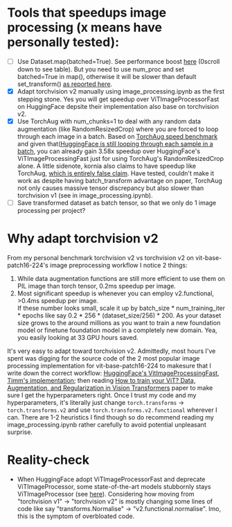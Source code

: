 # Tools that speedups image processing (x means have personally tested):
- [ ] Use Dataset.map(batched=True). See performance boost [here](https://huggingface.co/learn/nlp-course/en/chapter5/3?fw=pt#the-map-methods-superpowers) (0scroll down to see table). But you need to use num_proc and set batched=True in map(), otherwise it will be slower than default set_transform() [as reported here](https://discuss.huggingface.co/t/using-map-take-7-2x-times-longer-than-set-transform/62285).
- [x] Adapt torchvision v2 manually using image_processing.ipynb as the first stepping stone. Yes you will get speedup over ViTImageProcessorFast on HuggingFace depsite their implementation also base on torchvision v2.
- [x] Use TorchAug with num_chunks=1 to deal with any random data augmentation (like RandomResizedCrop) where you are forced to loop through each image in a batch. Based on [TorchAug speed benchmark](https://github.com/juliendenize/torchaug/blob/main/docs/source/include/speed_comparison.md) and given that([HuggingFace is still looping through each sample in a batch](https://github.com/huggingface/transformers/blob/main/src/transformers/image_processing_utils_fast.py#L721-L738), you can already gain 3.58x speedup over HuggingFace's ViTImageProcessingFast just for using TorchAug's RandomResizedCrop alone. A little sidenote, kornia also claims to have speedup like TorchAug, [which is entirely false claim](https://github.com/kornia/kornia/issues/1559). Have tested, couldn't make it work as despite having batch_transform advantage on paper, TorchAug not only causes massive tensor discrepancy but also slower than torchvision v1 (see in image_processing.ipynb).
- [ ] Save transformed dataset as batch tensor, so that we only do 1 image processing per project?
  
# Why adapt torchvision v2 
From my personal benchmark torchvision v2 vs torchvision v2 on vit-base-patch16-224's image preprocessing workflow I notice 2 things:
1. While data augmentation functions are still more efficient to use them on PIL image than torch tensor, 0.2ms speedup per image.
2. Most significant speedup is whenever you can employ v2.functional, >0.4ms speedup per image. <br>
If these number looks small, scale it up by batch_size * num_training_iter * epochs like say 0.2 * 256 * (dataset_size/256) * 200. As your dataset size grows to the around millions as you want to train a new foundation model or finetune foundation model in a completely new domain. Yea, you easily looking at 33 GPU hours saved. <br>

It's very easy to adapt toward torchvision v2. Admittedly, most hours I've spent was digging for the source code of the 2 most popular image processing implementation for vit-base-patch16-224 to makesure that I write down the correct workflow: [HuggingFace's VitImageProcessingFast](https://github.com/huggingface/transformers/blob/v4.49.0/src/transformers/models/vit/image_processing_vit.py#L152-L283), [Timm's implementation](https://github.com/huggingface/transformers/blob/main/examples/pytorch/image-classification/run_image_classification.py#L337-L362); then reading [How to train your ViT? Data, Augmentation, and Regularization in Vision Transformers](https://arxiv.org/abs/2106.10270) paper to make sure I get the hyperparameters right. Once I trust my code and my hyperparameters, it's literally just change `torch.transforms` -> `torch.transforms.v2` and use `torch.transforms.v2.functional` wherever I can. There are 1-2 heuristics I find though so do recommend reading my image_processing.ipynb rather carefully to avoid potential unpleasant surprise.

# Reality-check
- When HuggingFace adopt ViTImageProcessorFast and deprecate ViTImageProcessor, some state-of-the-art models stubbornly stays ViTImageProcessor (see [here](https://github.com/huggingface/transformers/issues/36193)). Considering how moving from "torchvision v1" -> "torchvision v2" is mostly changing some lines of code like say "transforms.Normalise" -> "v2.functional.normalise". Imo, this is the symptom of overbloated code.
